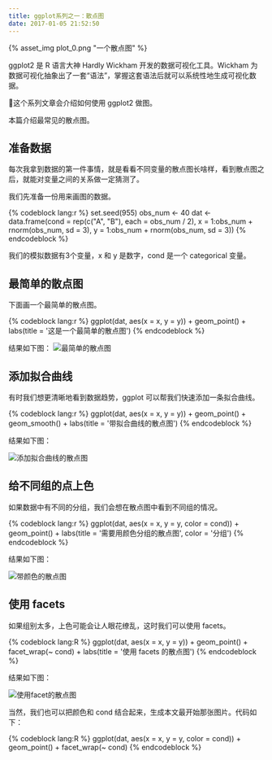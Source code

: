 ```yaml
---
title: ggplot系列之一：散点图
date: 2017-01-05 21:52:50
---
```


{% asset_img plot_0.png "一个散点图" %}

ggplot2 是 R 语言大神 Hardly Wickham 开发的数据可视化工具。Wickham 为数据可视化抽象出了一套“语法”，掌握这套语法后就可以系统性地生成可视化数据。

这个系列文章会介绍如何使用 ggplot2 做图。

本篇介绍最常见的散点图。

<!-- more -->

## 准备数据

每次我拿到数据的第一件事情，就是看看不同变量的散点图长啥样，看到散点图之后，就能对变量之间的关系做一定猜测了。

我们先准备一份用来画图的数据。

{% codeblock lang:r %}
set.seed(955)
obs_num <- 40
dat <- data.frame(cond = rep(c("A", "B"), each = obs_num / 2),
                  x = 1:obs_num + rnorm(obs_num, sd = 3),
                  y = 1:obs_num + rnorm(obs_num, sd = 3))
{% endcodeblock %}

我们的模拟数据有3个变量，x 和 y 是数字，cond 是一个 categorical 变量。

## 最简单的散点图

下面画一个最简单的散点图。

{% codeblock lang:r %}
ggplot(dat, aes(x = x, y = y)) + 
  geom_point() + 
  labs(title = '这是一个最简单的散点图')
{% endcodeblock %}

结果如下图：
![最简单的散点图](plot_1.png)

## 添加拟合曲线

有时我们想更清晰地看到数据趋势，ggplot 可以帮我们快速添加一条拟合曲线。

{% codeblock lang:r %}
ggplot(dat, aes(x = x, y = y)) + 
  geom_point() + 
  geom_smooth() +
  labs(title = '带拟合曲线的散点图')
{% endcodeblock %}

结果如下图：

![添加拟合曲线的散点图](plot_2.png)

## 给不同组的点上色

如果数据中有不同的分组，我们会想在散点图中看到不同组的情况。

{% codeblock lang:r %}
ggplot(dat, aes(x = x, y = y, color = cond)) + 
  geom_point() + 
  labs(title = '需要用颜色分组的散点图',
       color = '分组')
{% endcodeblock %}

结果如下图：

![带颜色的散点图](plot_3.png)


## 使用 facets

如果组别太多，上色可能会让人眼花缭乱，这时我们可以使用 facets。

{% codeblock lang:R %}
ggplot(dat, aes(x = x, y = y)) + 
  geom_point() + 
  facet_wrap(~ cond) +
  labs(title = '使用 facets 的散点图')
{% endcodeblock %}

结果如下图：

![使用facet的散点图](plot_4.png)

当然，我们也可以把颜色和 cond 结合起来，生成本文最开始那张图片。代码如下：

{% codeblock lang:R %}
ggplot(dat, aes(x = x, y = y, color = cond)) + 
  geom_point() + 
  facet_wrap(~ cond)
{% endcodeblock %}
